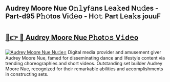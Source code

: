 ## Audrey Moore Nue O𝚗𝚕yf𝚊ns L𝚎a𝚔ed N𝚞𝚍es - Part-d95 P𝚑𝚘tos Vi𝚍𝚎o - H𝚘𝚝 Part L𝚎a𝚔s jouuF

# <h2><a href="http://kf8a7g.oniu.top/?m=Audrey+Moore+Nue">🔗👉 🔴 Audrey Moore Nue P𝚑ot𝚘𝚜 V𝚒d𝚎o</a></h2>

[![Audrey Moore Nue Nu𝚍e𝚜](https://i.imgur.com/0qMVB7G.gif)](http://kf8a7g.oniu.top/?m=Audrey+Moore+Nue)
Digital media provider and amusement giver Audrey Moore Nue, famed for disseminating dance and lifestyle content via trending choreographies and short videos. Outstanding set builder Audrey Moore Nue, recognized for their remarkable abilities and accomplishments in constructing sets.  
